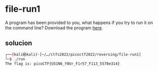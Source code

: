 # file-run1

A program has been provided to you, what happens if you try to run it on the command line? Download the program [here](https://artifacts.picoctf.net/c/312/run).

## solucion

```bash
┌──(kali㉿kali)-[~/…/ctfs2022/picoctf2022/reversing/file-run1]
└─$ ./run       
The flag is: picoCTF{U51N6_Y0Ur_F1r57_F113_5578e314}  
```